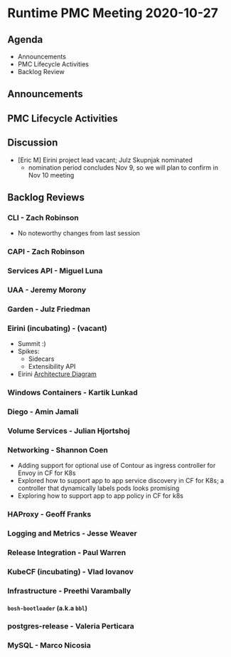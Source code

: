 # Runtime PMC Meeting 2020-10-27

## Agenda

* Announcements
* PMC Lifecycle Activities
* Backlog Review


## Announcements


## PMC Lifecycle Activities


## Discussion

- [Eric M] Eirini project lead vacant; Julz Skupnjak nominated
  - nomination period concludes Nov 9, so we will plan to confirm in Nov 10 meeting


## Backlog Reviews

### CLI - Zach Robinson
- No noteworthy changes from last session

### CAPI - Zach Robinson


### Services API - Miguel Luna


### UAA - Jeremy Morony


### Garden - Julz Friedman


### Eirini (incubating) - (vacant)
- Summit :)
- Spikes:
  - Sidecars
  - Extensibility API
- Eirini [Architecture Diagram](https://github.com/cloudfoundry-incubator/eirini#components)

### Windows Containers - Kartik Lunkad


### Diego - Amin Jamali


### Volume Services - Julian Hjortshoj


### Networking - Shannon Coen

- Adding support for optional use of Contour as ingress controller for Envoy in CF for K8s
- Explored how to support app to app service discovery in CF for K8s; a controller that dynamically labels pods looks promising
- Exploring how to support app to app policy in CF for k8s

### HAProxy - Geoff Franks


### Logging and Metrics - Jesse Weaver


### Release Integration - Paul Warren


### KubeCF (incubating) - Vlad Iovanov


### Infrastructure - Preethi Varambally

#### `bosh-bootloader` (a.k.a `bbl`)


### postgres-release - Valeria Perticara


### MySQL - Marco Nicosia
